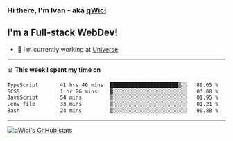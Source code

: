 ### Hi there, I'm Ivan - aka [qWici][website]

## I'm a Full-stack WebDev!
- 🔭 I’m currently working at [Universe][universe]

---

📊 **This week I spent my time on**
<!--START_SECTION:waka-->

```txt
TypeScript       41 hrs 46 mins  ██████████████████████▒░░   89.65 %
SCSS             1 hr 26 mins    ▓░░░░░░░░░░░░░░░░░░░░░░░░   03.08 %
JavaScript       54 mins         ▒░░░░░░░░░░░░░░░░░░░░░░░░   01.95 %
.env file        33 mins         ▒░░░░░░░░░░░░░░░░░░░░░░░░   01.21 %
Bash             24 mins         ▒░░░░░░░░░░░░░░░░░░░░░░░░   00.88 %
```

<!--END_SECTION:waka-->

---

[![qWici's GitHub stats](https://github-readme-stats.vercel.app/api?username=qWici)](https://github.com/qWici/github-readme-stats)

[website]: https://devkucher.com
[twitter]: https://twitter.com/KucherDev
[linkedin]: https://www.linkedin.com/in/ivankucher
[universe]: https://universeapps.limited
